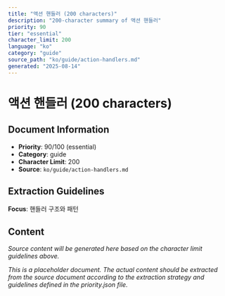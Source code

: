 ```yaml
---
title: "액션 핸들러 (200 characters)"
description: "200-character summary of 액션 핸들러"
priority: 90
tier: "essential"
character_limit: 200
language: "ko"
category: "guide"
source_path: "ko/guide/action-handlers.md"
generated: "2025-08-14"
---
```


# 액션 핸들러 (200 characters)

## Document Information

- **Priority**: 90/100 (essential)
- **Category**: guide
- **Character Limit**: 200
- **Source**: `ko/guide/action-handlers.md`

## Extraction Guidelines

**Focus**: 핸들러 구조와 패턴

## Content

*Source content will be generated here based on the character limit guidelines above.*

*This is a placeholder document. The actual content should be extracted from the source document according to the extraction strategy and guidelines defined in the priority.json file.*